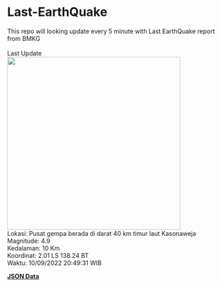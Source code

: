 # Last-EarthQuake
This repo will looking update every 5 minute with Last EarthQuake report from BMKG
<br>
<br>
Last Update
<br>
<img src="https://ews.bmkg.go.id/TEWS/data/20220910204931.mmi.jpg" width="400"/>
<br>
Lokasi: Pusat gempa berada di darat 40 km timur laut Kasonaweja <br>
Magnitude: 4.9 <br>
Kedalaman: 10 Km <br>
Koordinat: 2.01 LS 138.24 BT <br>
Waktu: 10/09/2022 20:49:31 WIB <br>

<a href="./data/data.json">**JSON Data**</a>
